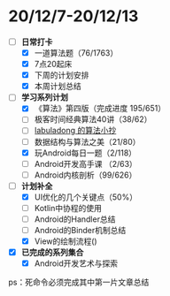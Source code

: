 # 20/12/7-20/12/13

* [ ] **日常打卡**
  * [x] 一道算法题（76/1763）
  * [x] 7点20起床
  * [x] 下周的计划安排
  * [x] 本周计划总结
* [ ] **学习系列计划**
  * [x] 《算法》第四版（完成进度 195/651）
  * [ ] 极客时间经典算法40讲（38/62）
  * [ ] [labuladong 的算法小抄](https://labuladong.gitbook.io/algo/)
  * [ ] 数据结构与算法之美（21/80）
  * [x] 玩Android每日一题（2/118）
  * [ ] Android开发高手课 （2/63）
  * [ ] Android内核剖析（99/626）
* [ ] **计划补全**
  * [x] UI优化的几个关键点（50%）
  * [ ] Kotlin中协程的使用
  * [ ] Android的Handler总结
  * [ ] Android的Binder机制总结
  * [x] View的绘制流程\(\)
* [x] **已完成的系列集合**
  * [x] Android开发艺术与探索

ps：死命令必须完成其中第一片文章总结

